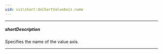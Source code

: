 ```yaml
---
uid: viz\chart:dxChartValueAxis.name
---
```

---
##### shortDescription
Specifies the name of the value axis.

---
<!--
When there are multiple value axes in a chart, series need to know exactly which axis they are bound to. By default, all of them are bound to the first axis in the **valueAxis** array. To bind a series to another axis, **name** the axis and assign this name to the [axis](/api-reference/10%20UI%20Components/dxChart/5%20Series%20Types/CommonSeries/axis.md '/Documentation/ApiReference/UI_Components/dxChart/Configuration/series/#axis') series property.
-->